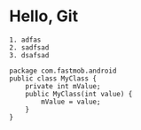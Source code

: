 Hello, Git
==========

    1. adfas
    2. sadfsad
    3. dsafsad

    package com.fastmob.android
    public class MyClass {
		private int mValue;
		public MyClass(int value) {
			mValue = value;
		}
	}
